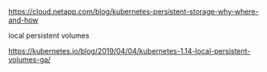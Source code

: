 https://cloud.netapp.com/blog/kubernetes-persistent-storage-why-where-and-how


local persistent volumes

https://kubernetes.io/blog/2019/04/04/kubernetes-1.14-local-persistent-volumes-ga/